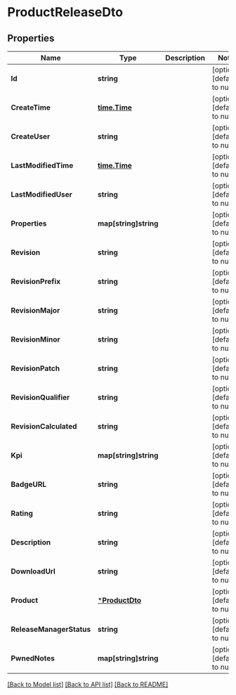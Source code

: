 # ProductReleaseDto

## Properties
Name | Type | Description | Notes
------------ | ------------- | ------------- | -------------
**Id** | **string** |  | [optional] [default to null]
**CreateTime** | [**time.Time**](time.Time.md) |  | [optional] [default to null]
**CreateUser** | **string** |  | [optional] [default to null]
**LastModifiedTime** | [**time.Time**](time.Time.md) |  | [optional] [default to null]
**LastModifiedUser** | **string** |  | [optional] [default to null]
**Properties** | **map[string]string** |  | [optional] [default to null]
**Revision** | **string** |  | [optional] [default to null]
**RevisionPrefix** | **string** |  | [optional] [default to null]
**RevisionMajor** | **string** |  | [optional] [default to null]
**RevisionMinor** | **string** |  | [optional] [default to null]
**RevisionPatch** | **string** |  | [optional] [default to null]
**RevisionQualifier** | **string** |  | [optional] [default to null]
**RevisionCalculated** | **string** |  | [optional] [default to null]
**Kpi** | **map[string]string** |  | [optional] [default to null]
**BadgeURL** | **string** |  | [optional] [default to null]
**Rating** | **string** |  | [optional] [default to null]
**Description** | **string** |  | [optional] [default to null]
**DownloadUrl** | **string** |  | [optional] [default to null]
**Product** | [***ProductDto**](ProductDto.md) |  | [optional] [default to null]
**ReleaseManagerStatus** | **string** |  | [optional] [default to null]
**PwnedNotes** | **map[string]string** |  | [optional] [default to null]

[[Back to Model list]](../README.md#documentation-for-models) [[Back to API list]](../README.md#documentation-for-api-endpoints) [[Back to README]](../README.md)

